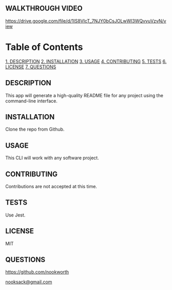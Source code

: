 ## WALKTHROUGH VIDEO

https://drive.google.com/file/d/1IS8VIcT_7NJY0bCsJOLwWl3WQvvuVzvN/view

# Table of Contents

[1. DESCRIPTION](#DESCRIPTION)
[2. INSTALLATION](#INSTALLATION)
[3. USAGE](#USAGE)
[4. CONTRIBUTING](#CONTRIBUTING)
[5. TESTS](#TESTS)
[6. LICENSE](#LICENSE)
[7. QUESTIONS](#QUESTIONS)

## DESCRIPTION

This app will generate a high-quality README file for any project using the command-line interface.

## INSTALLATION

Clone the repo from Github.

## USAGE

This CLI will work with any software project.

## CONTRIBUTING

Contributions are not accepted at this time.

## TESTS

Use Jest.

## LICENSE

MIT

## QUESTIONS

https://github.com/nookworth

nooksack@gmail.com
